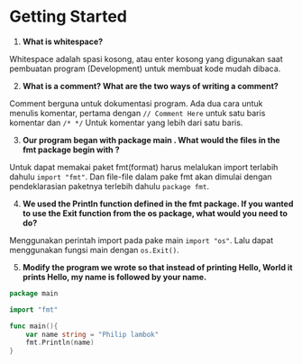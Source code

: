 # Getting Started

1. **What is whitespace?**

Whitespace adalah spasi kosong, atau enter kosong yang digunakan saat pembuatan program (Development) untuk membuat kode mudah dibaca.

2. **What is a comment? What are the two ways of writing a comment?**

Comment berguna untuk dokumentasi program. Ada dua cara untuk menulis komentar, pertama dengan `// Comment Here` untuk satu baris komentar dan `/* */` Untuk komentar yang lebih dari satu baris.

3. **Our program began with package main . What would the files in the fmt package
begin with ?**

Untuk dapat memakai paket fmt(format) harus melalukan import terlabih dahulu `import "fmt"`. Dan file-file dalam pake fmt akan dimulai dengan pendeklarasian paketnya terlebih dahulu `package fmt`.

4. **We used the Println function defined in the fmt package. If you wanted to use
the Exit function from the os package, what would you need to do?**

Menggunakan perintah import pada pake main `import "os"`. Lalu dapat menggunakan fungsi main dengan `os.Exit()`.

5. **Modify the program we wrote so that instead of printing Hello, World it prints
Hello, my name is followed by your name.**

```go
package main

import "fmt"

func main(){
	var name string = "Philip lambok"
	fmt.Println(name)
}
```